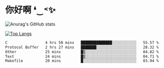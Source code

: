 # 你好啊 ❛‿˂✨

![Anurag's GitHub stats](https://github-readme-stats.vercel.app/api?username=ZombieFly&count_private=true&show_icons=true)

[![Top Langs](https://github-readme-stats.vercel.app/api/top-langs/?username=ZombieFly&layout=compact&count_private=true&hide=Ruby,makefile)](https://github.com/anuraghazra/github-readme-stats)

<!--START_SECTION:waka-->

```txt
C                 4 hrs 50 mins   ██████████████░░░░░░░░░░░   55.57 %
Protocol Buffer   2 hrs 27 mins   ███████░░░░░░░░░░░░░░░░░░   28.32 %
Other             25 mins         █▒░░░░░░░░░░░░░░░░░░░░░░░   04.82 %
Text              24 mins         █▒░░░░░░░░░░░░░░░░░░░░░░░   04.71 %
Makefile          20 mins         █░░░░░░░░░░░░░░░░░░░░░░░░   03.94 %
```

<!--END_SECTION:waka-->
